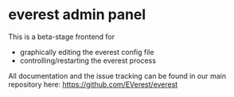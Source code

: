 # everest admin panel

This is a beta-stage frontend for
- graphically editing the everest config file
- controlling/restarting the everest process

All documentation and the issue tracking can be found in our main repository here: https://github.com/EVerest/everest
